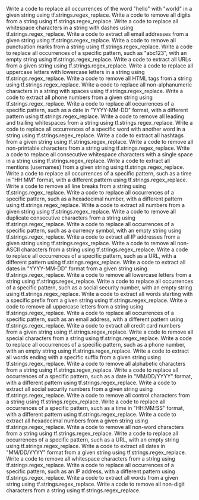 Write a code to replace all occurrences of the word "hello" with "world" in a given string using tf.strings.regex_replace.
Write a code to remove all digits from a string using tf.strings.regex_replace.
Write a code to replace all whitespace characters in a string with dashes using tf.strings.regex_replace.
Write a code to extract all email addresses from a given string using tf.strings.regex_replace.
Write a code to remove all punctuation marks from a string using tf.strings.regex_replace.
Write a code to replace all occurrences of a specific pattern, such as "abc123", with an empty string using tf.strings.regex_replace.
Write a code to extract all URLs from a given string using tf.strings.regex_replace.
Write a code to replace all uppercase letters with lowercase letters in a string using tf.strings.regex_replace.
Write a code to remove all HTML tags from a string using tf.strings.regex_replace.
Write a code to replace all non-alphanumeric characters in a string with spaces using tf.strings.regex_replace.
Write a code to extract all phone numbers from a given string using tf.strings.regex_replace.
Write a code to replace all occurrences of a specific pattern, such as a date in "YYYY-MM-DD" format, with a different pattern using tf.strings.regex_replace.
Write a code to remove all leading and trailing whitespaces from a string using tf.strings.regex_replace.
Write a code to replace all occurrences of a specific word with another word in a string using tf.strings.regex_replace.
Write a code to extract all hashtags from a given string using tf.strings.regex_replace.
Write a code to remove all non-printable characters from a string using tf.strings.regex_replace.
Write a code to replace all consecutive whitespace characters with a single space in a string using tf.strings.regex_replace.
Write a code to extract all mentions (usernames) from a given string using tf.strings.regex_replace.
Write a code to replace all occurrences of a specific pattern, such as a time in "HH:MM" format, with a different pattern using tf.strings.regex_replace.
Write a code to remove all line breaks from a string using tf.strings.regex_replace.
Write a code to replace all occurrences of a specific pattern, such as a hexadecimal number, with a different pattern using tf.strings.regex_replace.
Write a code to extract all numbers from a given string using tf.strings.regex_replace.
Write a code to remove all duplicate consecutive characters from a string using tf.strings.regex_replace.
Write a code to replace all occurrences of a specific pattern, such as a currency symbol, with an empty string using tf.strings.regex_replace.
Write a code to extract all IP addresses from a given string using tf.strings.regex_replace.
Write a code to remove all non-ASCII characters from a string using tf.strings.regex_replace.
Write a code to replace all occurrences of a specific pattern, such as a URL, with a different pattern using tf.strings.regex_replace.
Write a code to extract all dates in "YYYY-MM-DD" format from a given string using tf.strings.regex_replace.
Write a code to remove all lowercase letters from a string using tf.strings.regex_replace.
Write a code to replace all occurrences of a specific pattern, such as a social security number, with an empty string using tf.strings.regex_replace.
Write a code to extract all words starting with a specific prefix from a given string using tf.strings.regex_replace.
Write a code to remove all uppercase letters from a string using tf.strings.regex_replace.
Write a code to replace all occurrences of a specific pattern, such as an email address, with a different pattern using tf.strings.regex_replace.
Write a code to extract all credit card numbers from a given string using tf.strings.regex_replace.
Write a code to remove all special characters from a string using tf.strings.regex_replace.
Write a code to replace all occurrences of a specific pattern, such as a phone number, with an empty string using tf.strings.regex_replace.
Write a code to extract all words ending with a specific suffix from a given string using tf.strings.regex_replace.
Write a code to remove all alphabetic characters from a string using tf.strings.regex_replace.
Write a code to replace all occurrences of a specific pattern, such as a date in "MM/DD/YYYY" format, with a different pattern using tf.strings.regex_replace.
Write a code to extract all social security numbers from a given string using tf.strings.regex_replace.
Write a code to remove all control characters from a string using tf.strings.regex_replace.
Write a code to replace all occurrences of a specific pattern, such as a time in "HH:MM:SS" format, with a different pattern using tf.strings.regex_replace.
Write a code to extract all hexadecimal numbers from a given string using tf.strings.regex_replace.
Write a code to remove all non-word characters from a string using tf.strings.regex_replace.
Write a code to replace all occurrences of a specific pattern, such as a URL, with an empty string using tf.strings.regex_replace.
Write a code to extract all dates in "MM/DD/YYYY" format from a given string using tf.strings.regex_replace.
Write a code to remove all whitespace characters from a string using tf.strings.regex_replace.
Write a code to replace all occurrences of a specific pattern, such as an IP address, with a different pattern using tf.strings.regex_replace.
Write a code to extract all words from a given string using tf.strings.regex_replace.
Write a code to remove all non-digit characters from a string using tf.strings.regex_replace.